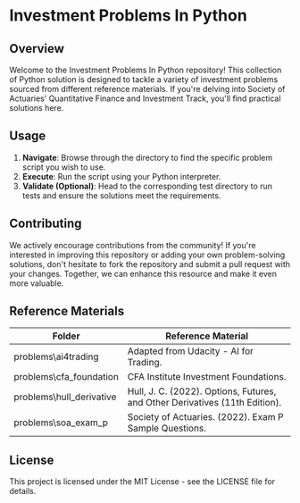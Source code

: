 # Investment Problems In Python

## Overview

Welcome to the Investment Problems In Python repository! This collection of Python solution is designed to tackle a variety of investment problems sourced from different reference materials. If you're delving into Society of Actuaries' Quantitative Finance and Investment Track, you'll find practical solutions here.

## Usage

1. **Navigate**: Browse through the directory to find the specific problem script you wish to use.
2. **Execute**: Run the script using your Python interpreter.
3. **Validate (Optional)**: Head to the corresponding test directory to run tests and ensure the solutions meet the requirements.

## Contributing

We actively encourage contributions from the community! If you're interested in improving this repository or adding your own problem-solving solutions, don't hesitate to fork the repository and submit a pull request with your changes. Together, we can enhance this resource and make it even more valuable.

## Reference Materials

| Folder                   | Reference Material                                                           |
|--------------------------|------------------------------------------------------------------------------|
| problems\ai4trading      | Adapted from Udacity - AI for Trading.                                       |
| problems\cfa_foundation  | CFA Institute Investment Foundations.                                        |
| problems\hull_derivative | Hull, J. C. (2022). Options, Futures, and Other Derivatives (11th Edition).  |
| problems\soa_exam_p      | Society of Actuaries. (2022). Exam P Sample Questions.                       |

## License

This project is licensed under the MIT License - see the LICENSE file for details.
